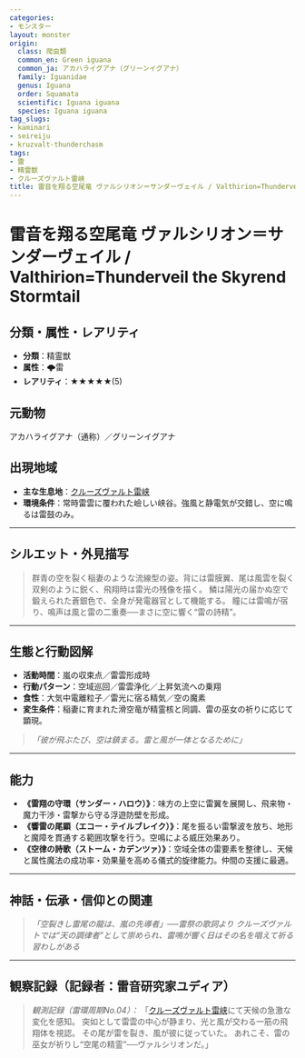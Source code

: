 ```yaml
---
categories:
- モンスター
layout: monster
origin:
  class: 爬虫類
  common_en: Green iguana
  common_ja: アカハライグアナ（グリーンイグアナ）
  family: Iguanidae
  genus: Iguana
  order: Squamata
  scientific: Iguana iguana
  species: Iguana iguana
tag_slugs:
- kaminari
- seireiju
- kruzvalt-thunderchasm
tags:
- 雷
- 精霊獣
- クルーズヴァルト雷峡
title: 雷音を翔る空尾竜 ヴァルシリオン＝サンダーヴェイル / Valthirion=Thunderveil the Skyrend Stormtail
---
```


# 雷音を翔る空尾竜 ヴァルシリオン＝サンダーヴェイル / Valthirion=Thunderveil the Skyrend Stormtail

## 分類・属性・レアリティ

* **分類**：精霊獣
* **属性**：🌩雷
* **レアリティ**：★★★★★(5)

## 元動物
アカハライグアナ（通称）／グリーンイグアナ

## 出現地域

* **主な生息地**：[クルーズヴァルト雷峡](../place/kruzvalt_thunderchasm.md)
* **環境条件**：常時雷雲に覆われた嶮しい峡谷。強風と静電気が交錯し、空に鳴るは雷鼓のみ。

---

## シルエット・外見描写

> 群青の空を裂く稲妻のような流線型の姿。背には雷膜翼、尾は風雲を裂く双剣のように鋭く、飛翔時は雷光の残像を描く。
> 鱗は陽光の届かぬ空で鍛えられた蒼銀色で、全身が発電器官として機能する。
> 瞳には雷鳴が宿り、鳴声は風と雷の二重奏──まさに空に響く“雷の詩精”。

---

## 生態と行動図解

* **活動時間**：嵐の収束点／雷雲形成時
* **行動パターン**：空域巡回／雷雲浄化／上昇気流への乗翔
* **食性**：大気中電離粒子／雷光に宿る精気／空の魔素
* **変生条件**：稲妻に育まれた滑空竜が精霊核と同調、雷の巫女の祈りに応じて顕現。

> *「彼が飛ぶたび、空は鎮まる。雷と風が一体となるために」*

---

## 能力

* **《雷翔の守環（サンダー・ハロウ）》**：味方の上空に雷翼を展開し、飛来物・魔力干渉・雷撃から守る浮遊防壁を形成。
* **《響雷の尾顕（エコー・テイルブレイク）》**：尾を振るい雷撃波を放ち、地形と魔障を貫通する範囲攻撃を行う。空鳴による威圧効果あり。
* **《空律の詩歌（ストーム・カデンツァ）》**：空域全体の雷要素を整律し、天候と属性魔法の成功率・効果量を高める儀式的旋律能力。仲間の支援に最適。

---

## 神話・伝承・信仰との関連

> *「空裂きし雷尾の龍は、嵐の先導者」──雷祭の歌詞より*
> *クルーズヴァルトでは“天の調律者”として崇められ、雷鳴が響く日はその名を唱えて祈る習わしがある*

---

## 観察記録（記録者：雷音研究家ユディア）

> *観測記録（雷環周期No.04）：*
> 「[クルーズヴァルト雷峡](../place/kruzvalt_thunderchasm.md)にて天候の急激な変化を感知。
> 突如として雷雲の中心が静まり、光と風が交わる一筋の飛翔体を視認。
> その尾が雷を裂き、風が彼に従っていた。
> あれこそ、雷の巫女が祈りし“空尾の精霊”──ヴァルシリオンだ。」